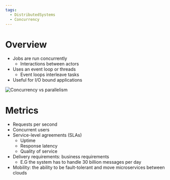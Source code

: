 ```yaml
---
tags:
  - DistributedSystems
  - Concurrency
---
```

# Overview
- Jobs are run concurrently
	- Interactions between actors
- Uses an event loop or threads
	- Event loops interleave tasks
- Useful for I/O bound applications

![Concurrency vs parallelism](https://s3-wp-product.s3.amazonaws.com/wp-content/uploads/20240308182308/1_5P4uAgYGrsl4Lq-4ASitEQ.png)

# Metrics
- Requests per second
- Concurrent users
- Service-level agreements (SLAs)
	- Uptime
	- Response latency
	- Quality of service
- Delivery requirements: business requirements
	- E.G the system has to handle 30 billion messages per day
- Mobility: the ability to be fault-tolerant and move microservices between clouds